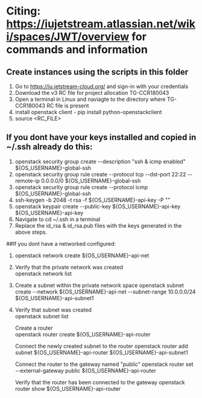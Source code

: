 # Citing: https://iujetstream.atlassian.net/wiki/spaces/JWT/overview for commands and information
## Create instances using the scripts in this folder

1) Go to https://iu.jetstream-cloud.org/ and sign-in with your credentials
2) Download the v3 RC file for project allocation TG-CCR180043
3) Open a terminal in Linux and naviagte to the directory where TG-CCR180043 RC file is present
4) install openstack client - pip install python-openstackclient
5) source <RC_FILE>

## If you dont have your keys installed and copied in ~/.ssh already do this:
1) openstack security group create --description "ssh & icmp enabled" ${OS_USERNAME}-global-ssh
2) openstack security group rule create --protocol tcp --dst-port 22:22 --remote-ip 0.0.0.0/0 ${OS_USERNAME}-global-ssh
3)  openstack security group rule create --protocol icmp ${OS_USERNAME}-global-ssh
4) ssh-keygen -b 2048 -t rsa -f ${OS_USERNAME}-api-key -P ""
5) openstack keypair create --public-key ${OS_USERNAME}-api-key ${OS_USERNAME}-api-key
6) Navigate to cd ~/.ssh in a terminal
7) Replace the id_rsa & id_rsa.pub files with the keys generated in the above steps.


##If you dont have a networked configured:
1) openstack network create ${OS_USERNAME}-api-net

2) Verify that the private network was created	
   openstack network list

3) Create a subnet within the private network space	
   openstack subnet create --network ${OS_USERNAME}-api-net --subnet-range 10.0.0.0/24 ${OS_USERNAME}-api-subnet1

4) Verify that subnet was created	
   openstack subnet list
   
   Create a router	
   openstack router create ${OS_USERNAME}-api-router

   Connect the newly created subnet to the router
   openstack router add subnet ${OS_USERNAME}-api-router ${OS_USERNAME}-api-subnet1

   Connect the router to the gateway named "public"	
   openstack router set --external-gateway public ${OS_USERNAME}-api-router

   Verify that the router has been connected to the gateway	
   openstack router show ${OS_USERNAME}-api-router

